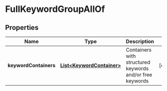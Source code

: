 

# FullKeywordGroupAllOf

## Properties

Name | Type | Description | Notes
------------ | ------------- | ------------- | -------------
**keywordContainers** | [**List&lt;KeywordContainer&gt;**](KeywordContainer.md) | Containers with structured keywords and/or free keywords |  [optional]



